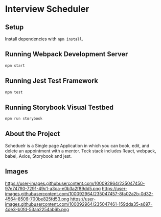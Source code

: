 # Interview Scheduler

## Setup

Install dependencies with `npm install`.

## Running Webpack Development Server

```sh
npm start
```

## Running Jest Test Framework

```sh
npm test
```

## Running Storybook Visual Testbed

```sh
npm run storybook
```

## About the Project

Scheduelr is a Single page Application in which you can book, edit, and delete an appointment
with a mentor. Teck stack includes React, webpack, babel, Axios, Storybook and jest.


## Images

https://user-images.githubusercontent.com/100092964/235047450-97e74790-7291-49c1-a3ca-e0b3a2f89dd5.png
https://user-images.githubusercontent.com/100092964/235047457-8fa02a2b-0d32-4564-8506-700be825fd53.png
https://user-images.githubusercontent.com/100092964/235047461-159dda35-a697-4de3-b0fd-53aa2254ab6b.png
